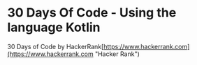 # 30 Days Of Code - Using the language Kotlin
30 Days of Code by HackerRank[https://www.hackerrank.com](https://www.hackerrank.com "Hacker Rank")

